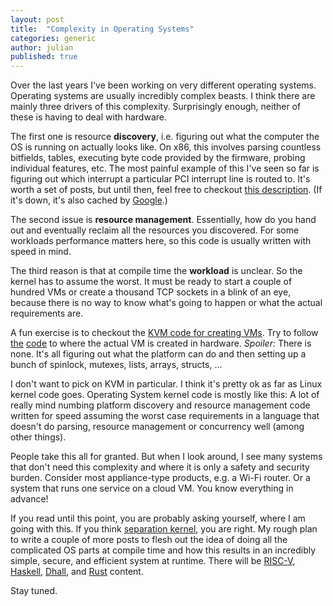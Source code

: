 ```yaml
---
layout: post
title:  "Complexity in Operating Systems"
categories: generic
author: julian
published: true
---
```


Over the last years I've been working on very different operating
systems. Operating systems are usually incredibly complex beasts. I
think there are mainly three drivers of this complexity. Surprisingly
enough, neither of these is having to deal with hardware.

The first one is resource **discovery**, i.e. figuring out what the
computer the OS is running on actually looks like. On x86, this
involves parsing countless bitfields, tables, executing byte code
provided by the firmware, probing individual features, etc. The most
painful example of this I've seen so far is figuring out which
interrupt a particular PCI interrupt line is routed to. It's worth a
set of posts, but until then, feel free to checkout [this
description](https://habr.com/en/post/501912/). (If it's down, it's
also cached by
[Google](https://webcache.googleusercontent.com/search?q=cache:CXZUV61m7hwJ:https://habr.com/en/post/501912/+&cd=1&hl=en&ct=clnk).)

The second issue is **resource management**. Essentially, how do you
hand out and eventually reclaim all the resources you discovered. For
some workloads performance matters here, so this code is usually
written with speed in mind.

The third reason is that at compile time the **workload** is
unclear. So the kernel has to assume the worst. It must be ready to
start a couple of hundred VMs or create a thousand TCP sockets in a
blink of an eye, because there is no way to know what's going to
happen or what the actual requirements are.

A fun exercise is to checkout the [KVM code for creating
VMs](https://elixir.bootlin.com/linux/v5.9.1/source/virt/kvm/kvm_main.c#L739). Try
to follow
[the](https://elixir.bootlin.com/linux/v5.9.1/source/arch/x86/kvm/x86.c#L9904)
[code](https://elixir.bootlin.com/linux/v5.9.1/source/arch/x86/kvm/vmx/vmx.c#L7059)
to where the actual VM is created in hardware. *Spoiler:* There is
none. It's all figuring out what the platform can do and then setting
up a bunch of spinlock, mutexes, lists, arrays, structs, ...

I don't want to pick on KVM in particular. I think it's pretty ok as
far as Linux kernel code goes. Operating System kernel code is mostly
like this: A lot of really mind numbing platform discovery and
resource management code written for speed assuming the worst case
requirements in a language that doesn't do parsing, resource
management or concurrency well (among other things).

People take this all for granted. But when I look around, I see many
systems that don't need this complexity and where it is only a safety
and security burden. Consider most appliance-type products, e.g. a
Wi-Fi router. Or a system that runs one service on a cloud VM. You
know everything in advance!

If you read until this point, you are probably asking yourself, where
I am going with this. If you think [separation
kernel](https://en.wikipedia.org/wiki/Separation_kernel), you are
right. My rough plan to write a couple of more posts to flesh out the
idea of doing all the complicated OS parts at compile time and how
this results in an incredibly simple, secure, and efficient system at
runtime. There will be [RISC-V](https://riscv.org/),
[Haskell](https://www.haskell.org/), [Dhall](https://dhall-lang.org/),
and [Rust](https://www.rust-lang.org/) content.

Stay tuned.
